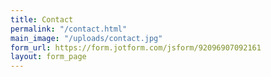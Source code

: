 ```yaml
---
title: Contact
permalink: "/contact.html"
main_image: "/uploads/contact.jpg"
form_url: https://form.jotform.com/jsform/92096907092161
layout: form_page
---
```


